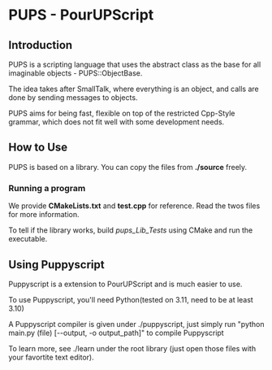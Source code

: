# PUPS - PourUPScript

## Introduction

PUPS is a scripting language that uses the abstract class as the base for all imaginable objects - PUPS::ObjectBase.

The idea takes after SmallTalk, where everything is an object, and calls are done by sending messages to objects.

PUPS aims for being fast, flexible on top of the restricted Cpp-Style grammar, which does not fit well with some development needs.

## How to Use

PUPS is based on a library. You can copy the files from **./source** freely.

### Running a program

We provide **CMakeLists.txt** and **test.cpp** for reference. Read the twos files for more information.

To tell if the library works, build *pups_Lib_Tests* using CMake and run the executable.

## Using Puppyscript

Puppyscript is a extension to PourUPScript and is much easier to use.

To use Puppyscript, you'll need Python(tested on 3.11, need to be at least 3.10)

A Puppyscript compiler is given under ./puppyscript, just simply run "python main.py (file) [--output, -o output_path]" to compile Puppyscript

To learn more, see ./learn under the root library (just open those files with your favortite text editor).

